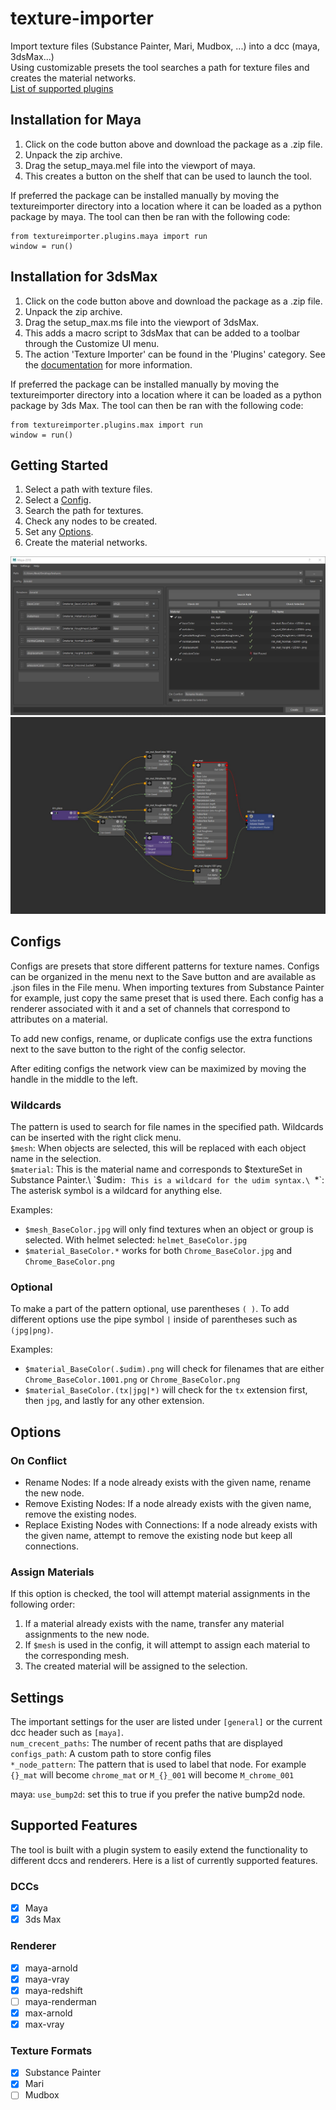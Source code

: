 # texture-importer
Import texture files (Substance Painter, Mari, Mudbox, ...) into a dcc (maya, 3dsMax...)\
Using customizable presets the tool searches a path for texture files and creates the material networks.\
[List of supported plugins](#supported-features)

## Installation for Maya
1. Click on the code button above and download the package as a .zip file.
2. Unpack the zip archive.
3. Drag the setup_maya.mel file into the viewport of maya.
4. This creates a button on the shelf that can be used to launch the tool.

If preferred the package can be installed manually by moving the textureimporter directory into a location where it can be loaded as a python package by maya. The tool can then be ran with the following code:
```
from textureimporter.plugins.maya import run
window = run()
```

## Installation for 3dsMax
1. Click on the code button above and download the package as a .zip file.
2. Unpack the zip archive.
3. Drag the setup_max.ms file into the viewport of 3dsMax.
4. This adds a macro script to 3dsMax that can be added to a toolbar through the Customize UI menu.
5. The action 'Texture Importer' can be found in the 'Plugins' category. See the [documentation](https://help.autodesk.com/view/3DSMAX/2022/ENU/?guid=GUID-A2CF8BAA-7B52-40A8-8C40-803B1AB5FC05) for more information.

If preferred the package can be installed manually by moving the textureimporter directory into a location where it can be loaded as a python package by 3ds Max. The tool can then be ran with the following code:
```
from textureimporter.plugins.max import run
window = run()
```

## Getting Started
1. Select a path with texture files.
2. Select a [Config](#configs).
3. Search the path for textures.
4. Check any nodes to be created.
5. Set any [Options](#options).
6. Create the material networks.

![Textureimporter Dialog](images/textureimporter_dialog.jpg)
![Textureimporter Material Network](images/textureimporter_maya_network.jpg)

## Configs
Configs are presets that store different patterns for texture names. Configs can be organized in the menu next to the Save button and are available as .json files in the File menu. When importing textures from Substance Painter for example, just copy the same preset that is used there. Each config has a renderer associated with it and a set of channels that correspond to attributes on a material.

To add new configs, rename, or duplicate configs use the extra functions next to the save button to the right of the config selector.

After editing configs the network view can be maximized by moving the handle in the middle to the left.

### Wildcards
The pattern is used to search for file names in the specified path. Wildcards can be inserted with the right click menu.\
`$mesh`: When objects are selected, this will be replaced with each object name in the selection.\
`$material`: This is the material name and corresponds to $textureSet in Substance Painter.\
`$udim`: This is a wildcard for the udim syntax.\
`*`: The asterisk symbol is a wildcard for anything else.

Examples:
- `$mesh_BaseColor.jpg` will only find textures when an object or group is selected. With helmet selected: `helmet_BaseColor.jpg`
- `$material_BaseColor.*` works for both `Chrome_BaseColor.jpg` and `Chrome_BaseColor.png`

### Optional
To make a part of the pattern optional, use parentheses `( )`. To add different options use the pipe symbol `|` inside of parentheses such as `(jpg|png)`.

Examples:
- `$material_BaseColor(.$udim).png` will check for filenames that are either `Chrome_BaseColor.1001.png` or `Chrome_BaseColor.png`
- `$material_BaseColor.(tx|jpg|*)` will check for the `tx` extension first, then `jpg`, and lastly for any other extension.

## Options
### On Conflict
- Rename Nodes: If a node already exists with the given name, rename the new node.
- Remove Existing Nodes: If a node already exists with the given name, remove the existing nodes.
- Replace Existing Nodes with Connections: If a node already exists with the given name, attempt to remove the existing node but keep all connections.

### Assign Materials
If this option is checked, the tool will attempt material assignments in the following order:
1. If a material already exists with the name, transfer any material assignments to the new node.
2. If `$mesh` is used in the config, it will attempt to assign each material to the corresponding mesh.
3. The created material will be assigned to the selection.

## Settings
The important settings for the user are listed under `[general]` or the current dcc header such as `[maya]`.\
`num_crecent_paths`: The number of recent paths that are displayed\
`configs_path`: A custom path to store config files\
`*_node_pattern`: The pattern that is used to label that node. For example `{}_mat` will become `chrome_mat` or `M_{}_001` will become `M_chrome_001`

maya:
`use_bump2d`: set this to true if you prefer the native bump2d node.

## Supported Features
The tool is built with a plugin system to easily extend the functionality to different dccs and renderers. Here is a list of currently supported features.

### DCCs
- [x] Maya
- [x] 3ds Max

### Renderer
- [x] maya-arnold
- [x] maya-vray
- [x] maya-redshift
- [ ] maya-renderman
- [x] max-arnold
- [x] max-vray

### Texture Formats
- [x] Substance Painter
- [x] Mari
- [ ] Mudbox
